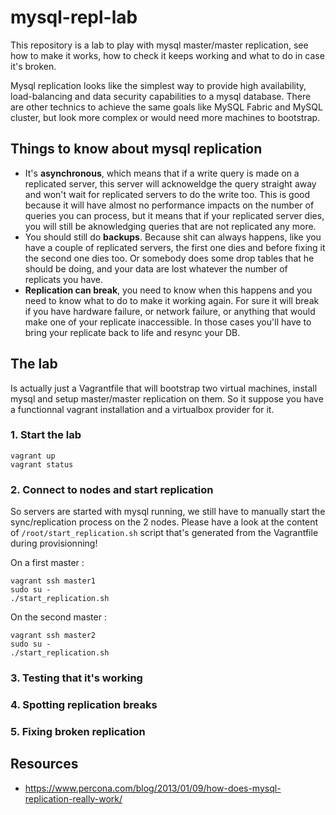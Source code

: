 # mysql-repl-lab
This repository is a lab to play with mysql master/master replication, see how to make it works, how to check it keeps working and what to do in case it's broken.

Mysql replication looks like the simplest way to provide high availability, load-balancing and data security capabilities to a mysql database.
There are other technics to achieve the same goals like MySQL Fabric and MySQL cluster, but look more complex or would need more machines to bootstrap.

## Things to know about mysql replication
- It's **asynchronous**, which means that if a write query is made on a replicated server, this server will acknoweldge the query straight away and won't wait for replicated servers to do the write too. This is good because it will have almost no performance impacts on the number of queries you can process, but it means that if your replicated server dies, you will still be aknowledging queries that are not replicated any more.
- You should still do **backups**. Because shit can always happens, like you have a couple of replicated servers, the first one dies and before fixing it the second one dies too. Or somebody does some drop tables that he should be doing, and your data are lost whatever the number of replicats you have.
- **Replication can break**, you need to know when this happens and you need to know what to do to make it working again. For sure it will break if you have hardware failure, or network failure, or anything that would make one of your replicate inaccessible. In those cases you'll have to bring your replicate back to life and resync your DB.

## The lab
Is actually just a Vagrantfile that will bootstrap two virtual machines, install mysql and setup master/master replication on them. So it suppose you have a functionnal vagrant installation and a virtualbox provider for it.

### 1. Start the lab
```
vagrant up
vagrant status
```

### 2. Connect to nodes and start replication
So servers are started with mysql running, we still have to manually start the sync/replication process on the 2 nodes. 
Please have a look at the content of `/root/start_replication.sh` script that's generated from the Vagrantfile during provisionning!

On a first master :
```
vagrant ssh master1
sudo su -
./start_replication.sh
```

On the second master :
```
vagrant ssh master2
sudo su -
./start_replication.sh
```

### 3. Testing that it's working


### 4. Spotting replication breaks

### 5. Fixing broken replication

## Resources
- https://www.percona.com/blog/2013/01/09/how-does-mysql-replication-really-work/
